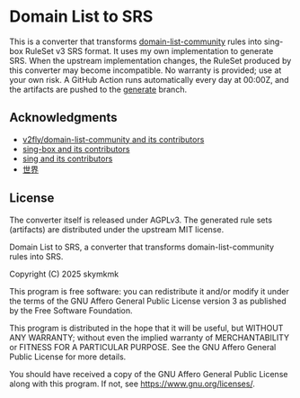 # Domain List to SRS

This is a converter that transforms [domain-list-community](https://github.com/v2fly/domain-list-community) rules into sing-box RuleSet v3 SRS format. It uses my own implementation to generate SRS. When the upstream implementation changes, the RuleSet produced by this converter may become incompatible. No warranty is provided; use at your own risk. A GitHub Action runs automatically every day at 00:00Z, and the artifacts are pushed to the [generate](https://github.com/skymkmk/domain-list-to-srs/tree/generate) branch.

## Acknowledgments

- [v2fly/domain-list-community and its contributors](https://github.com/v2fly/domain-list-community)
- [sing-box and its contributors](https://github.com/SagerNet/sing-box)
- [sing and its contributors](https://github.com/SagerNet/sing)
- [世界](https://github.com/nekohasekai)

## License

The converter itself is released under AGPLv3. The generated rule sets (artifacts) are distributed under the upstream MIT license.

Domain List to SRS, a converter that transforms domain-list-community rules into SRS.

Copyright (C) 2025 skymkmk

This program is free software: you can redistribute it and/or modify it under the terms of the GNU Affero General Public License version 3 as published by the Free Software Foundation.

This program is distributed in the hope that it will be useful, but WITHOUT ANY WARRANTY; without even the implied warranty of MERCHANTABILITY or FITNESS FOR A PARTICULAR PURPOSE. See the GNU Affero General Public License for more details.

You should have received a copy of the GNU Affero General Public License along with this program. If not, see <https://www.gnu.org/licenses/>.